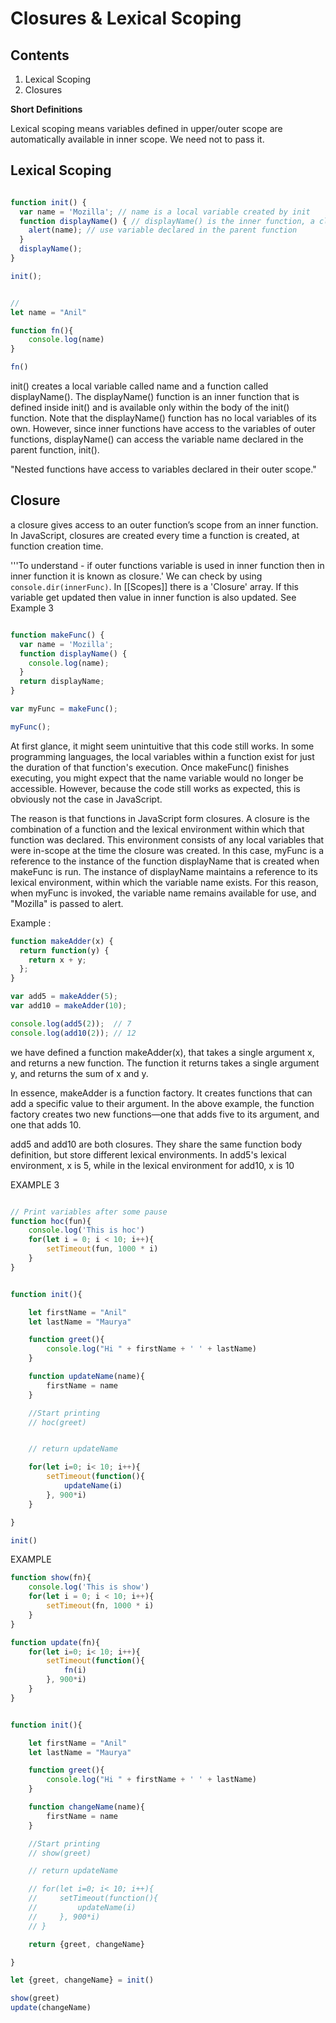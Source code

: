 # Closures & Lexical Scoping


## Contents
1. Lexical Scoping
2. Closures


**Short Definitions**

Lexical scoping means variables defined in upper/outer scope are automatically available in inner scope. We need not to pass it.


## Lexical Scoping

```js

function init() {
  var name = 'Mozilla'; // name is a local variable created by init
  function displayName() { // displayName() is the inner function, a closure
    alert(name); // use variable declared in the parent function
  }
  displayName();
}

init();


//
let name = "Anil"

function fn(){
    console.log(name)
}

fn()

```

init() creates a local variable called name and a function called displayName(). The displayName() function is an inner function that is defined inside init() and is available only within the body of the init() function. Note that the displayName() function has no local variables of its own. However, since inner functions have access to the variables of outer functions, displayName() can access the variable name declared in the parent function, init().


"Nested functions have access to variables declared in their outer scope."



## Closure

a closure gives access to an outer function’s scope from an inner function. In JavaScript, closures are created every time a function is created, at function creation time.

'''To understand - if outer functions variable is used in inner function then in inner function it is known as closure.' We can check by using `console.dir(innerFunc)`. In [[Scopes]] there is a 'Closure' array. If this variable get updated then value in inner function is also updated. See Example 3


```js

function makeFunc() {
  var name = 'Mozilla';
  function displayName() {
    console.log(name);
  }
  return displayName;
}

var myFunc = makeFunc();

myFunc();


```


At first glance, it might seem unintuitive that this code still works. In some programming languages, the local variables within a function exist for just the duration of that function's execution. Once makeFunc() finishes executing, you might expect that the name variable would no longer be accessible. However, because the code still works as expected, this is obviously not the case in JavaScript.

The reason is that functions in JavaScript form closures. A closure is the combination of a function and the lexical environment within which that function was declared. This environment consists of any local variables that were in-scope at the time the closure was created. In this case, myFunc is a reference to the instance of the function displayName that is created when makeFunc is run. The instance of displayName maintains a reference to its lexical environment, within which the variable name exists. For this reason, when myFunc is invoked, the variable name remains available for use, and "Mozilla" is passed to alert.


Example :

```js
function makeAdder(x) {
  return function(y) {
    return x + y;
  };
}

var add5 = makeAdder(5);
var add10 = makeAdder(10);

console.log(add5(2));  // 7
console.log(add10(2)); // 12

```

we have defined a function makeAdder(x), that takes a single argument x, and returns a new function. The function it returns takes a single argument y, and returns the sum of x and y.

In essence, makeAdder is a function factory. It creates functions that can add a specific value to their argument. In the above example, the function factory creates two new functions—one that adds five to its argument, and one that adds 10.

add5 and add10 are both closures. They share the same function body definition, but store different lexical environments. In add5's lexical environment, x is 5, while in the lexical environment for add10, x is 10


EXAMPLE 3

```js

// Print variables after some pause
function hoc(fun){
    console.log('This is hoc')
    for(let i = 0; i < 10; i++){
        setTimeout(fun, 1000 * i)
    }
}


function init(){

    let firstName = "Anil"
    let lastName = "Maurya"

    function greet(){
        console.log("Hi " + firstName + ' ' + lastName)
    }

    function updateName(name){
        firstName = name
    }

    //Start printing
    // hoc(greet)


    // return updateName

    for(let i=0; i< 10; i++){
        setTimeout(function(){
            updateName(i)
        }, 900*i)
    }

}

init()

```

EXAMPLE 

```js
function show(fn){
    console.log('This is show')
    for(let i = 0; i < 10; i++){
        setTimeout(fn, 1000 * i)
    }
}

function update(fn){
    for(let i=0; i< 10; i++){
        setTimeout(function(){
            fn(i)
        }, 900*i)
    }
}


function init(){

    let firstName = "Anil"
    let lastName = "Maurya"

    function greet(){
        console.log("Hi " + firstName + ' ' + lastName)
    }

    function changeName(name){
        firstName = name
    }

    //Start printing
    // show(greet)

    // return updateName

    // for(let i=0; i< 10; i++){
    //     setTimeout(function(){
    //         updateName(i)
    //     }, 900*i)
    // }

    return {greet, changeName}

}

let {greet, changeName} = init()

show(greet)
update(changeName)

```